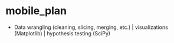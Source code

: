 # mobile_plan

- Data wrangling (cleaning, slicing, merging, etc.) | visualizations (Matplotlib) | hypothesis testing (SciPy) 

